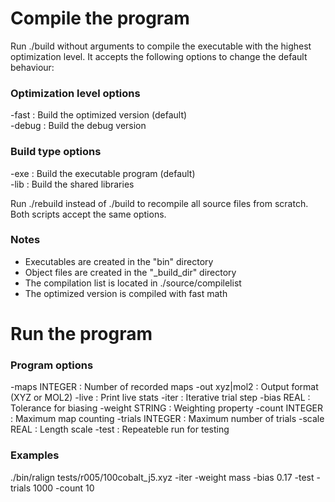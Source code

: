 Compile the program
===================

Run ./build without arguments to compile the executable with the highest
optimization level. It accepts the following options to change the default
behaviour:

### Optimization level options

-fast : Build the optimized version (default)  
-debug : Build the debug version  
  
### Build type options

-exe : Build the executable program (default)  
-lib : Build the shared libraries  

Run ./rebuild instead of ./build to recompile all source files from scratch.
Both scripts accept the same options.

### Notes

* Executables are created in the "bin" directory
* Object files are created in the "_build_dir" directory
* The compilation list is located in ./source/compilelist
* The optimized version is compiled with fast math

Run the program
===============

### Program options

-maps INTEGER : Number of recorded maps
-out xyz|mol2 : Output format (XYZ or MOL2)
-live : Print live stats
-iter : Iterative trial step
-bias REAL : Tolerance for biasing
-weight STRING : Weighting property
-count INTEGER : Maximum map counting
-trials INTEGER : Maximum number of trials
-scale REAL : Length scale
-test : Repeateble run for testing

### Examples

./bin/ralign tests/r005/100cobalt_j5.xyz -iter -weight mass -bias 0.17 -test -trials 1000 -count 10

